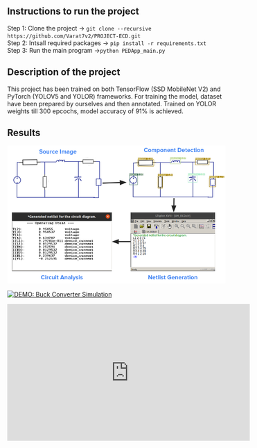 ## Instructions to run the project
Step 1: Clone the project -> `git clone --recursive https://github.com/Varat7v2/PROJECT-ECD.git` \
Step 2: Intsall required packages -> `pip install -r requirements.txt` \
Step 3: Run the main program ->`python PEDApp_main.py`

## Description of the project
This project has been trained on both TensorFlow (SSD MobileNet V2) and PyTorch (YOLOV5 and YOLOR) frameworks. For training the model, dataset have been prepared by ourselves and then annotated. Trained on YOLOR weights till 300 epcochs, model accuracy of 91% is achieved.

## Results
![alt text](images/flowchart.png)

[![DEMO: Buck Converter Simulation](https://www.youtube.com/watch?v=4xqlK0iJSaM/0.jpg)](https://www.youtube.com/watch?v=4xqlK0iJSaM "Simulation Output")

<iframe width="560" height="315" src="https://www.youtube.com/embed/4xqlK0iJSaM" title="YouTube video player" frameborder="0" allow="accelerometer; autoplay; clipboard-write; encrypted-media; gyroscope; picture-in-picture; web-share" allowfullscreen></iframe>
